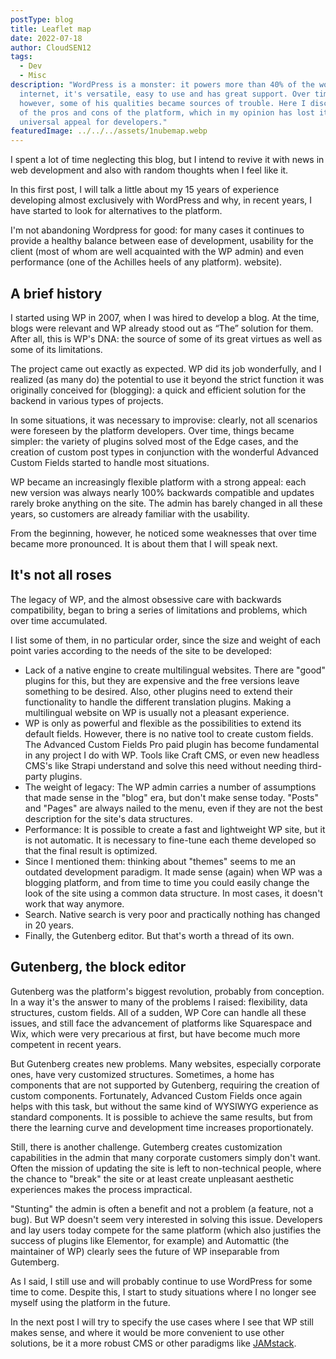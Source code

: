 ```yaml
---
postType: blog
title: Leaflet map
date: 2022-07-18
author: CloudSEN12
tags:
  - Dev
  - Misc
description: "WordPress is a monster: it powers more than 40% of the world's
  internet, it's versatile, easy to use and has great support. Over time,
  however, some of his qualities became sources of trouble. Here I discuss some
  of the pros and cons of the platform, which in my opinion has lost its
  universal appeal for developers."
featuredImage: ../../../assets/1nubemap.webp
---
```

I spent a lot of time neglecting this blog, but I intend to revive it with news in web development and also with random thoughts when I feel like it.

In this first post, I will talk a little about my 15 years of experience developing almost exclusively with WordPress and why, in recent years, I have started to look for alternatives to the platform.

I'm not abandoning Wordpress for good: for many cases it continues to provide a healthy balance between ease of development, usability for the client (most of whom are well acquainted with the WP admin) and even performance (one of the Achilles heels of any platform). website).

## A brief history

I started using WP in 2007, when I was hired to develop a blog. At the time, blogs were relevant and WP already stood out as “The” solution for them. After all, this is WP's DNA: the source of some of its great virtues as well as some of its limitations.

The project came out exactly as expected. WP did its job wonderfully, and I realized (as many do) the potential to use it beyond the strict function it was originally conceived for (blogging): a quick and efficient solution for the backend in various types of projects.

In some situations, it was necessary to improvise: clearly, not all scenarios were foreseen by the platform developers. Over time, things became simpler: the variety of plugins solved most of the Edge cases, and the creation of custom post types in conjunction with the wonderful Advanced Custom Fields started to handle most situations.

WP became an increasingly flexible platform with a strong appeal: each new version was always nearly 100% backwards compatible and updates rarely broke anything on the site. The admin has barely changed in all these years, so customers are already familiar with the usability.

From the beginning, however, he noticed some weaknesses that over time became more pronounced. It is about them that I will speak next.

## It's not all roses

The legacy of WP, and the almost obsessive care with backwards compatibility, began to bring a series of limitations and problems, which over time accumulated.

I list some of them, in no particular order, since the size and weight of each point varies according to the needs of the site to be developed:

* Lack of a native engine to create multilingual websites. There are "good" plugins for this, but they are expensive and the free versions leave something to be desired. Also, other plugins need to extend their functionality to handle the different translation plugins. Making a multilingual website on WP is usually not a pleasant experience.
* WP is only as powerful and flexible as the possibilities to extend its default fields. However, there is no native tool to create custom fields. The Advanced Custom Fields Pro paid plugin has become fundamental in any project I do with WP. Tools like Craft CMS, or even new headless CMS's like Strapi understand and solve this need without needing third-party plugins.
* The weight of legacy: The WP admin carries a number of assumptions that made sense in the "blog" era, but don't make sense today. "Posts" and "Pages" are always nailed to the menu, even if they are not the best description for the site's data structures.
* Performance: It is possible to create a fast and lightweight WP site, but it is not automatic. It is necessary to fine-tune each theme developed so that the final result is optimized.
* Since I mentioned them: thinking about "themes" seems to me an outdated development paradigm. It made sense (again) when WP was a blogging platform, and from time to time you could easily change the look of the site using a common data structure. In most cases, it doesn't work that way anymore.
* Search. Native search is very poor and practically nothing has changed in 20 years.
* Finally, the Gutenberg editor. But that's worth a thread of its own.

## Gutenberg, the block editor

Gutenberg was the platform's biggest revolution, probably from conception. In a way it's the answer to many of the problems I raised: flexibility, data structures, custom fields. All of a sudden, WP Core can handle all these issues, and still face the advancement of platforms like Squarespace and Wix, which were very precarious at first, but have become much more competent in recent years.

But Gutenberg creates new problems. Many websites, especially corporate ones, have very customized structures. Sometimes, a home has components that are not supported by Gutenberg, requiring the creation of custom components. Fortunately, Advanced Custom Fields once again helps with this task, but without the same kind of WYSIWYG experience as standard components. It is possible to achieve the same results, but from there the learning curve and development time increases proportionately.

Still, there is another challenge. Gutemberg creates customization capabilities in the admin that many corporate customers simply don't want. Often the mission of updating the site is left to non-technical people, where the chance to "break" the site or at least create unpleasant aesthetic experiences makes the process impractical.

"Stunting" the admin is often a benefit and not a problem (a feature, not a bug). But WP doesn't seem very interested in solving this issue. Developers and lay users today compete for the same platform (which also justifies the success of plugins like Elementor, for example) and Automattic (the maintainer of WP) clearly sees the future of WP inseparable from Gutemberg.

As I said, I still use and will probably continue to use WordPress for some time to come. Despite this, I start to study situations where I no longer see myself using the platform in the future.

In the next post I will try to specify the use cases where I see that WP still makes sense, and where it would be more convenient to use other solutions, be it a more robust CMS or other paradigms like [JAMstack](https://jamstack.org/).